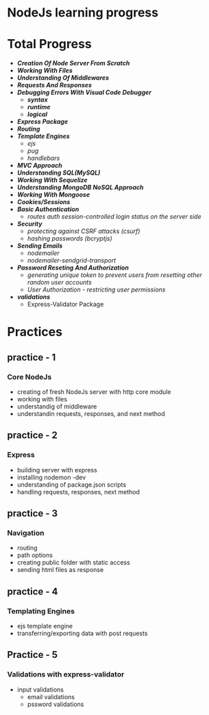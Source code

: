 # NodeJs learning progress

# Total Progress
 * **_Creation Of Node Server From Scratch_**
 * **_Working With Files_**
 * **_Understanding Of Middlewares_**
 * **_Requests And Responses_**
 * **_Debugging Errors With Visual Code Debugger_**
   - **_syntax_**
   - **_runtime_**
   - **_logical_**
 * **_Express Package_**
 * **_Routing_**
 * **_Template Engines_**
   - _ejs_
   - _pug_
   - _handlebars_
 * **_MVC Approach_**
 * **_Understanding SQL(MySQL)_**
 * **_Working With Sequelize_**
 * **_Understanding MongoDB NoSQL Approach_**
 * **_Working With Mongoose_**
 * **_Cookies/Sessions_**
 * **_Basic Authentication_**
   - _routes auth session-controlled login status on the server side_
 * **_Security_**
   - _protecting against CSRF attacks (csurf)_
   - _hashing passwords   (bcryptjs)_
 * **_Sending Emails_**
   - _nodemailer_
   - _nodemailer-sendgrid-transport_
 * **_Password Reseting And Authorization_**
   - _generating unique token to prevent users from resetting other random user accounts_
    - _User Authorization - restricting user permissions_
 * **_validations_** 
    - Express-Validator Package
 <!-- * **__** -->
# Practices
## practice - 1
  ### Core NodeJs
  - creating of fresh NodeJs server with http core module
  - working with files
  - understandig of middleware
  - understandin requests, responses, and next method

## practice - 2
  ### Express
  - building server with express
  - installing nodemon -dev
  - understanding of package.json scripts
  - handling requests, responses, next method

## practice - 3
  ### Navigation
  - routing
  - path options
  - creating public folder with static access
  - sending html files as response

## practice - 4
  ### Templating Engines
  - ejs template engine
  - transferring/exporting data with post requests

## Practice - 5
  ### Validations with express-validator
  - input validations 
    - email validations
    - pssword validations